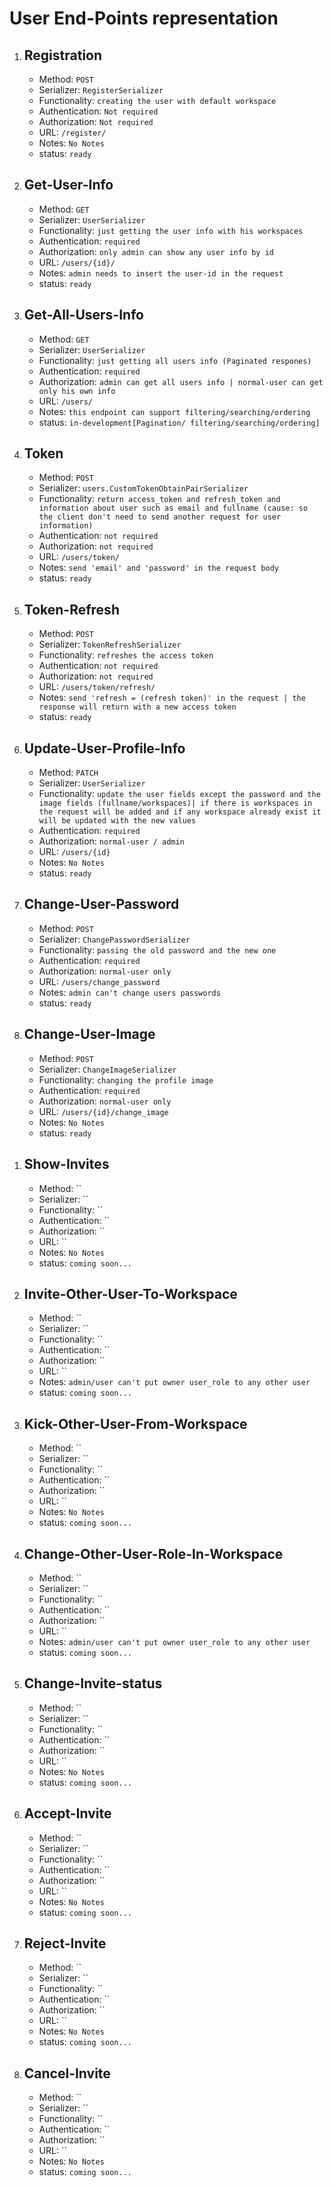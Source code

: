 <!-- 2. ## 
    - Method: ``
    - Serializer: ``
    - Functionality: ``
    - Authentication: ``
    - Authorization: ``
    - URL: ``
    - Notes: `No Notes`
    - status: `coming soon...` -->

# User End-Points representation
1. ## Registration
   - Method: `POST`
   - Serializer: `RegisterSerializer`
   - Functionality: `creating the user with default workspace`
   - Authentication: `Not required`
   - Authorization: `Not required`
   - URL: `/register/`
   - Notes: `No Notes`
   - status: `ready`
2. ## Get-User-Info
   - Method: `GET`
   - Serializer: `UserSerializer`
   - Functionality: `just getting the user info with his workspaces`
   - Authentication: `required`
   - Authorization: `only admin can show any user info by id`
   - URL: `/users/{id}/`
   - Notes: `admin needs to insert the user-id in the request`
   - status: `ready`
3. ## Get-All-Users-Info
    - Method: `GET`
    - Serializer: `UserSerializer`
    - Functionality: `just getting all users info (Paginated respones)`
    - Authentication: `required`
    - Authorization: `admin can get all users info | normal-user can get only his own info`
    - URL: `/users/`
    - Notes: `this endpoint can support filtering/searching/ordering`
    - status: `in-development[Pagination/ filtering/searching/ordering]`
4. ## Token
    - Method: `POST`
    - Serializer: `users.CustomTokenObtainPairSerializer`
    - Functionality: `return access_token and refresh_token and information about user such as email and fullname (cause: so the client don't need to send another request for user information)`
    - Authentication: `not required`
    - Authorization: `not required`
    - URL: `/users/token/`
    - Notes: `send 'email' and 'password' in the request body`
    - status: `ready`
5. ## Token-Refresh
    - Method: `POST`
    - Serializer: `TokenRefreshSerializer`
    - Functionality: `refreshes the access token`
    - Authentication: `not required`
    - Authorization: `not required`
    - URL: `/users/token/refresh/`
    - Notes: `send 'refresh = (refresh token)' in the request | the response will return with a new access token`
    - status: `ready`
6.  ## Update-User-Profile-Info
    - Method: `PATCH`
    - Serializer: `UserSerializer`
    - Functionality: `update the user fields except the password and the image fields (fullname/workspaces)| if there is workspaces in the request will be added and if any workspace already exist it will be updated with the new values`
    - Authentication: `required`
    - Authorization: `normal-user / admin`
    - URL: `/users/{id}`
    - Notes: `No Notes`
    - status: `ready`
7.  ## Change-User-Password
    - Method: `POST`
    - Serializer: `ChangePasswordSerializer`
    - Functionality: `passing the old password and the new one`
    - Authentication: `required`
    - Authorization: `normal-user only`
    - URL: `/users/change_password`
    - Notes: `admin can't change users passwords`
    - status: `ready`
8.  ## Change-User-Image
    - Method: `POST`
    - Serializer: `ChangeImageSerializer`
    - Functionality: `changing the profile image`
    - Authentication: `required`
    - Authorization: `normal-user only`
    - URL: `/users/{id}/change_image`
    - Notes: `No Notes`
    - status: `ready`
<!-- Invites & Workspaces -->
1.  ## Show-Invites
    - Method: ``
    - Serializer: ``
    - Functionality: ``
    - Authentication: ``
    - Authorization: ``
    - URL: ``
    - Notes: `No Notes`
    - status: `coming soon...`
2.  ## Invite-Other-User-To-Workspace
    - Method: ``
    - Serializer: ``
    - Functionality: ``
    - Authentication: ``
    - Authorization: ``
    - URL: ``
    - Notes: `admin/user can't put owner user_role to any other user`
    - status: `coming soon...`
3.  ## Kick-Other-User-From-Workspace
    - Method: ``
    - Serializer: ``
    - Functionality: ``
    - Authentication: ``
    - Authorization: ``
    - URL: ``
    - Notes: `No Notes`
    - status: `coming soon...`
4.  ## Change-Other-User-Role-In-Workspace
    - Method: ``
    - Serializer: ``
    - Functionality: ``
    - Authentication: ``
    - Authorization: ``
    - URL: ``
    - Notes: `admin/user can't put owner user_role to any other user`
    - status: `coming soon...`
5.  ## Change-Invite-status
    - Method: ``
    - Serializer: ``
    - Functionality: ``
    - Authentication: ``
    - Authorization: ``
    - URL: ``
    - Notes: `No Notes`
    - status: `coming soon...`
6. ## Accept-Invite
    - Method: ``
    - Serializer: ``
    - Functionality: ``
    - Authentication: ``
    - Authorization: ``
    - URL: ``
    - Notes: `No Notes`
    - status: `coming soon...`
7. ## Reject-Invite
    - Method: ``
    - Serializer: ``
    - Functionality: ``
    - Authentication: ``
    - Authorization: ``
    - URL: ``
    - Notes: `No Notes`
    - status: `coming soon...`
8. ## Cancel-Invite
    - Method: ``
    - Serializer: ``
    - Functionality: ``
    - Authentication: ``
    - Authorization: ``
    - URL: ``
    - Notes: `No Notes`
    - status: `coming soon...`



